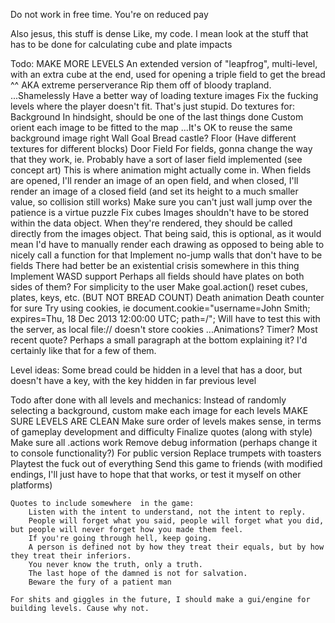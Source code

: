 Do not work in free time. You're on reduced pay

Also jesus, this stuff is dense
Like, my code. I mean look at the stuff that has to be done for calculating cube and plate impacts

Todo: <!-- Comment means it's been completed -->
	MAKE MORE LEVELS
		An extended version of "leapfrog", multi-level, with an extra cube at the end, used for opening a triple field to get the bread
		^^ AKA extreme perserverance
	Rip them off of bloody trapland. 
	...Shamelessly
	<!-- Make textures working (then figure out hitboxes) -->
	Have a better way of loading texture images
	Fix the fucking levels where the player doesn't fit. That's just stupid. 
	Do textures for:
		Background
			In hindsight, should be one of the last things done
			Custom orient each image to be fitted to the map
			...It's OK to reuse the same background image right
		<!-- Player -->
		<!-- Critter -->
		Wall
		<!-- Bread -->
		Goal
			Bread castle?
		Floor (Have different textures for different blocks)
		<!-- Numbers -->
		<!--0
			1
			2
			3
			4
			5
			6
			7
			8
			9 -->
		<!-- Key -->
		Door
		<!-- Cube -->
		<!-- Plate -->
		Field
			For fields, gonna change the way that they work, ie.
			Probably have a sort of laser field implemented (see concept art)
			This is where animation might actually come in. When fields are opened, I'll render an image of an open field, and when closed, I'll render an image of a closed field (and set its height to a much smaller value, so collision still works)
	<!-- Make hud parts work: -->
		<!-- Level -->
		<!-- Level count -->
		<!-- Keys -->
		<!-- Keys count -->
		<!-- Bread -->
		<!-- Bread count -->
		<!-- Code for loading those numbers -->
	<!-- Perhaps the hud could be set up in a way such that it won't rerender itself unless something's changed? If FPS is an issue I'll set that up. -->
	<!-- ^^ that's a really good idea -->
	<!-- Make quotes be loaded from each individual bread, as opposed to from a quotes array -->
	Make sure you can't just wall jump over the patience is a virtue puzzle
	Fix cubes
	Images shouldn't have to be stored within the data object. When they're rendered, they should be called directly from the images object.
		That being said, this is optional, as it would mean I'd have to manually render each drawing as opposed to being able to nicely call a function for that
	Implement no-jump walls that don't have to be fields
	<!-- There's an interesting glitch with corners. Worth checking out  -->
	<!-- Reset level on death -->
	There had better be an existential crisis somewhere in this thing	
	<!-- Perhaps an innate reset function within each world level? -->
	Implement WASD support
	<!-- Perhaps put the entire world data object into its own file, just for simpler level design. 
		Make world.js purely for rendering
		Make entities.js purely for interactions (it's OK if this and world have some overlap)
		Make a new data.js purely for storing world data -->
	Perhaps all fields should have plates on both sides of them? For simplicity to the user
	<!-- Make fields work possible to work based on multiple pressure plates where only one has to be open -->
	Make goal.action() reset cubes, plates, keys, etc. (BUT NOT BREAD COUNT)
	<!-- More debug tools -->
	<!-- Implement quotes -->
	<!-- Implement snowman style banner announcements (useful for quotes given on picking up bread) -->
	Death animation
	Death counter for sure
		Try using cookies, ie
			document.cookie="username=John Smith; expires=Thu, 18 Dec 2013 12:00:00 UTC; path=/";
		Will have to test this with the server, as local file:// doesn't store cookies
	...Animations?
	Timer?
	Most recent quote?
		Perhaps a small paragraph at the bottom explaining it? I'd certainly like that for a few of them.

Level ideas:
	Some bread could be hidden in a level that has a door, but doesn't have a key, with the key hidden in far previous level

Todo after done with all levels and mechanics:
	Instead of randomly selecting a background, custom make each image for each levels
	MAKE SURE LEVELS ARE CLEAN
	Make sure order of levels makes sense, in terms of gameplay development and difficulty
	Finalize quotes (along with style)
	Make sure all .actions work
	Remove debug information (perhaps change it to console functionality?)
	For public version
		Replace trumpets with toasters
	Playtest the fuck out of everything
	Send this game to friends (with modified endings, I'll just have to hope that that works, or test it myself on other platforms)


	Quotes to include somewhere  in the game:
		Listen with the intent to understand, not the intent to reply.
		People will forget what you said, people will forget what you did, but people will never forget how you made them feel.
		If you're going through hell, keep going.
		A person is defined not by how they treat their equals, but by how they treat their inferiors.
		You never know the truth, only a truth.
		The last hope of the damned is not for salvation.
		Beware the fury of a patient man

	For shits and giggles in the future, I should make a gui/engine for building levels. Cause why not.